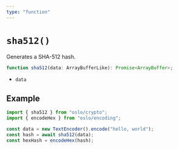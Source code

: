 ```yaml
---
type: "function"
---
```


# `sha512()`

Generates a SHA-512 hash.

```ts
function sha512(data: ArrayBufferLike): Promise<ArrayBuffer>;
```

- `data`

## Example

```ts
import { sha512 } from "oslo/crypto";
import { encodeHex } from "oslo/encoding";

const data = new TextEncoder().encode("hello, world");
const hash = await sha512(data);
const hexHash = encodeHex(hash);
```
